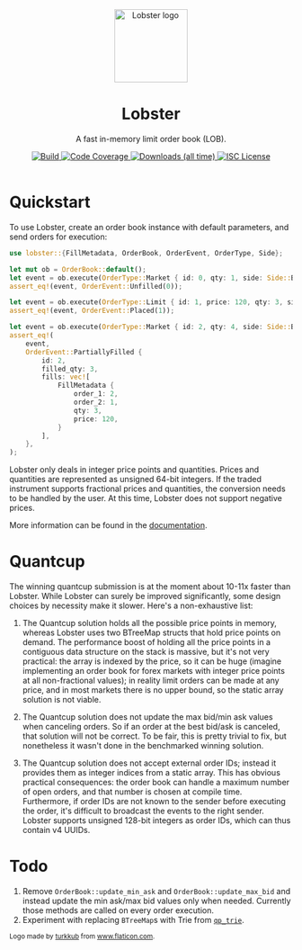 <div align="center">
  <img alt="Lobster logo" src="https://github.com/rubik/lobster/raw/master/images/logo.png" height="130" />
</div>

<div align="center">
  <h1>Lobster</h1>
  <p>A fast in-memory limit order book (LOB).</p>
  <a target="_blank" href="https://travis-ci.org/rubik/lobster">
    <img src="https://img.shields.io/travis/rubik/lobster?style=for-the-badge" alt="Build">
  </a>
  <a target="_blank" href="https://coveralls.io/github/rubik/lobster">
    <img src="https://img.shields.io/coveralls/github/rubik/lobster?style=for-the-badge" alt="Code Coverage">
  </a>
  <a target="_blank" href="https://crates.io/crates/lobster">
   <img src="https://img.shields.io/crates/d/lobster?style=for-the-badge" alt="Downloads (all time)">
  <a>
  <a href="https://github.com/rubik/lobster/blob/master/LICENSE">
    <img src="https://img.shields.io/crates/l/lobster?style=for-the-badge" alt="ISC License">
  </a>
  <br>
  <br>
</div>


# Quickstart
To use Lobster, create an order book instance with default parameters, and send
orders for execution:

```rust
use lobster::{FillMetadata, OrderBook, OrderEvent, OrderType, Side};

let mut ob = OrderBook::default();
let event = ob.execute(OrderType::Market { id: 0, qty: 1, side: Side::Bid });
assert_eq!(event, OrderEvent::Unfilled(0));

let event = ob.execute(OrderType::Limit { id: 1, price: 120, qty: 3, side: Side::Ask });
assert_eq!(event, OrderEvent::Placed(1));

let event = ob.execute(OrderType::Market { id: 2, qty: 4, side: Side::Bid });
assert_eq!(
    event,
    OrderEvent::PartiallyFilled {
        id: 2,
        filled_qty: 3,
        fills: vec![
            FillMetadata {
                order_1: 2,
                order_2: 1,
                qty: 3,
                price: 120,
            }
        ],
    },
);
```

Lobster only deals in integer price points and quantities. Prices and
quantities are represented as unsigned 64-bit integers. If the traded
instrument supports fractional prices and quantities, the conversion needs to
be handled by the user. At this time, Lobster does not support negative prices.

More information can be found in the [documentation](https://docs.rs/lobster).

# Quantcup
The winning quantcup submission is at the moment about 10-11x faster than
Lobster. While Lobster can surely be improved significantly, some design
choices by necessity make it slower. Here's a non-exhaustive list:

1. The Quantcup solution holds all the possible price points in memory, whereas
   Lobster uses two BTreeMap structs that hold price points on demand. The
   performance boost of holding all the price points in a contiguous data
   structure on the stack is massive, but it's not very practical: the array is
   indexed by the price, so it can be huge (imagine implementing an order book
   for forex markets with integer price points at all non-fractional values);
   in reality limit orders can be made at any price, and in most markets there
   is no upper bound, so the static array solution is not viable.

2. The Quantcup solution does not update the max bid/min ask values when
   canceling orders. So if an order at the best bid/ask is canceled, that
   solution will not be correct. To be fair, this is pretty trivial to fix, but
   nonetheless it wasn't done in the benchmarked winning solution.

3. The Quantcup solution does not accept external order IDs; instead it
   provides them as integer indices from a static array. This has obvious
   practical consequences: the order book can handle a maximum number of open
   orders, and that number is chosen at compile time. Furthermore, if order IDs
   are not known to the sender before executing the order, it's difficult to
   broadcast the events to the right sender. Lobster supports unsigned 128-bit
   integers as order IDs, which can thus contain v4 UUIDs.

# Todo
1. Remove `OrderBook::update_min_ask` and `OrderBook::update_max_bid` and
   instead update the min ask/max bid values only when needed. Currently those
   methods are called on every order execution.
2. Experiment with replacing `BTreeMap`s with Trie from
   [`qp_trie`](https://github.com/sdleffler/qp-trie-rs).

<div>
  <small>
    Logo made by <a href="https://www.flaticon.com/authors/turkkub"
    title="turkkub">turkkub</a> from <a href="https://www.flaticon.com/"
    title="Flaticon">www.flaticon.com</a>.
  </small>
</div>
